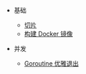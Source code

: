 - 基础

  - [切片](basic/slice)
  - [构建 Docker 镜像](basic/build-docker-image)

- 并发

  - [Goroutine 优雅退出](concurrent/graceful-shutdown)
